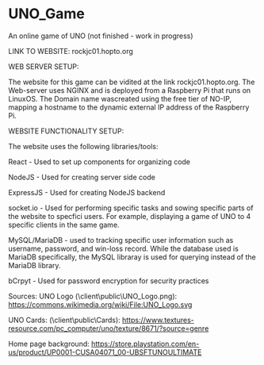 # UNO_Game
An online game of UNO (not finished - work in progress)

LINK TO WEBSITE: rockjc01.hopto.org

WEB SERVER SETUP:

The website for this game can be vidited at the link rockjc01.hopto.org. The Web-server uses NGINX and is deployed from a Raspberry Pi that runs on LinuxOS. The Domain name wascreated using the free tier of NO-IP, mapping a hostname to the dynamic external IP address of the Raspberry Pi. 

WEBSITE FUNCTIONALITY SETUP: 

The website uses the following libraries/tools:

React - Used to set up components for organizing code

NodeJS - Used for creating server side code

ExpressJS - Used for creating NodeJS backend

socket.io - Used for performing specific tasks and sowing specific parts of the website to specfici users. For example, displaying a game of UNO to 4 specific clients in the same game. 

MySQL/MariaDB - used to tracking specific user information such as username, password, and win-loss record. While the database used is MariaDB specifically, the MySQL libraray is used for querying instead of the MariaDB library.

bCrpyt - Used for password encryption for security practices


Sources:
UNO Logo (\client\public\UNO_Logo.png): https://commons.wikimedia.org/wiki/File:UNO_Logo.svg

UNO Cards: (\client\public\Cards): https://www.textures-resource.com/pc_computer/uno/texture/8671/?source=genre

Home page background: https://store.playstation.com/en-us/product/UP0001-CUSA04071_00-UBSFTUNOULTIMATE